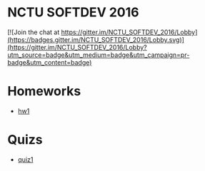 # NCTU SOFTDEV 2016

[![Join the chat at https://gitter.im/NCTU_SOFTDEV_2016/Lobby](https://badges.gitter.im/NCTU_SOFTDEV_2016/Lobby.svg)](https://gitter.im/NCTU_SOFTDEV_2016/Lobby?utm_source=badge&utm_medium=badge&utm_campaign=pr-badge&utm_content=badge)

# Homeworks

- [hw1](./hw1)

# Quizs

- [quiz1](./quiz1)

